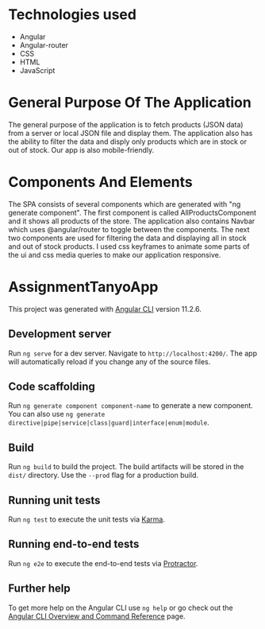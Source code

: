 # Technologies used

- Angular
- Angular-router
- CSS
- HTML
- JavaScript

# General Purpose Of The Application

The general purpose of the application is to fetch products (JSON data) from a server or local JSON file and display them.
The application also has the ability to filter the data and disply only products which are in stock or out of stock.
Our app is also mobile-friendly.

# Components And Elements

The SPA consists of several components which are generated with "ng generate component".
The first component is called AllProductsComponent and it shows all products of the store.
The application also contains Navbar which uses @angular/router to toggle between the components.
The next two components are used for filtering the data and displaying all in stock and out of stock products.
I used css keyframes to animate some parts of the ui and css media queries to make our application responsive.

# AssignmentTanyoApp

This project was generated with [Angular CLI](https://github.com/angular/angular-cli) version 11.2.6.

## Development server

Run `ng serve` for a dev server. Navigate to `http://localhost:4200/`. The app will automatically reload if you change any of the source files.

## Code scaffolding

Run `ng generate component component-name` to generate a new component. You can also use `ng generate directive|pipe|service|class|guard|interface|enum|module`.

## Build

Run `ng build` to build the project. The build artifacts will be stored in the `dist/` directory. Use the `--prod` flag for a production build.

## Running unit tests

Run `ng test` to execute the unit tests via [Karma](https://karma-runner.github.io).

## Running end-to-end tests

Run `ng e2e` to execute the end-to-end tests via [Protractor](http://www.protractortest.org/).

## Further help

To get more help on the Angular CLI use `ng help` or go check out the [Angular CLI Overview and Command Reference](https://angular.io/cli) page.
